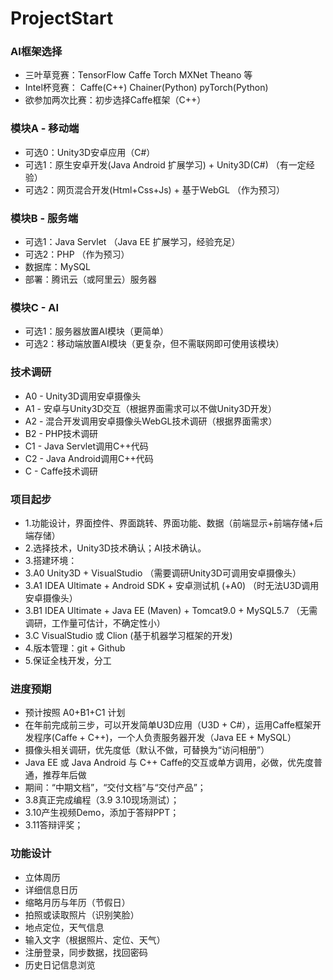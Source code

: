 # ProjectStart

### AI框架选择
* 三叶草竞赛：TensorFlow Caffe Torch MXNet Theano 等
* Intel杯竞赛： Caffe(C++) Chainer(Python) pyTorch(Python)
* 欲参加两次比赛：初步选择Caffe框架（C++）

### 模块A - 移动端
* 可选0：Unity3D安卓应用（C#）
* 可选1：原生安卓开发(Java Android 扩展学习) + Unity3D(C#) （有一定经验）
* 可选2：网页混合开发(Html+Css+Js) + 基于WebGL （作为预习）

### 模块B - 服务端
* 可选1：Java Servlet （Java EE 扩展学习，经验充足）
* 可选2：PHP （作为预习）
* 数据库：MySQL
* 部署：腾讯云（或阿里云）服务器

### 模块C - AI
* 可选1：服务器放置AI模块（更简单）
* 可选2：移动端放置AI模块（更复杂，但不需联网即可使用该模块）

### 技术调研
* A0 - Unity3D调用安卓摄像头
* A1 - 安卓与Unity3D交互（根据界面需求可以不做Unity3D开发）
* A2 - 混合开发调用安卓摄像头WebGL技术调研（根据界面需求）
* B2 - PHP技术调研
* C1 - Java Servlet调用C++代码
* C2 - Java Android调用C++代码
* C - Caffe技术调研

### 项目起步
* 1.功能设计，界面控件、界面跳转、界面功能、数据（前端显示+前端存储+后端存储）
* 2.选择技术，Unity3D技术确认；AI技术确认。
* 3.搭建环境：
* 3.A0 Unity3D + VisualStudio （需要调研Unity3D可调用安卓摄像头）
* 3.A1 IDEA Ultimate + Android SDK + 安卓测试机 (+A0) （时无法U3D调用安卓摄像头）
* 3.B1 IDEA Ultimate + Java EE (Maven) + Tomcat9.0 + MySQL5.7 （无需调研，工作量可估计，不确定性小）
* 3.C VisualStudio 或 Clion (基于机器学习框架的开发)
* 4.版本管理：git + Github
* 5.保证全栈开发，分工

### 进度预期
* 预计按照 A0+B1+C1 计划
* 在年前完成前三步，可以开发简单U3D应用（U3D + C#），运用Caffe框架开发程序(Caffe + C++)，一个人负责服务器开发（Java EE + MySQL）
* 摄像头相关调研，优先度低（默认不做，可替换为“访问相册”）
* Java EE 或 Java Android 与 C++ Caffe的交互或单方调用，必做，优先度普通，推荐年后做
* 期间：“中期文档”，“交付文档”与“交付产品”；
* 3.8真正完成编程（3.9 3.10现场测试）；
* 3.10产生视频Demo，添加于答辩PPT；
* 3.11答辩评奖；

### 功能设计
* 立体周历
* 详细信息日历
* 缩略月历与年历（节假日）
* 拍照或读取照片（识别笑脸）
* 地点定位，天气信息
* 输入文字（根据照片、定位、天气）
* 注册登录，同步数据，找回密码
* 历史日记信息浏览
